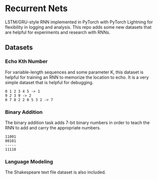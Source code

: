 # Recurrent Nets

LSTM/GRU-style RNN implemented in PyTorch with PyTorch Lightning for flexibility in logging and analysis. This repo adds some new datasets that are helpful for experiments and research with RNNs.

## Datasets

### Echo Kth Number

For variable-length sequences and some parameter K, this dataset is helpful for training an RNN to memorize the location to echo. It is a very simple dataset that is helpful for debugging.

```
0 1 2 3 4 5 -> 1
9 2 3 9 -> 2
0 7 8 2 2 0 5 3 2 -> 7
```

### Binary Addition

The binary addition task adds 7-bit binary numbers in order to teach the RNN to add and carry the appropriate numbers.

```
11001
00101
-----
11110
```

### Language Modeling

The Shakespeare text file dataset is also included.

